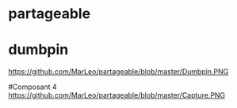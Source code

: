 # partageable

# dumbpin
https://github.com/MarLeo/partageable/blob/master/Dumbpin.PNG


#Composant 4
https://github.com/MarLeo/partageable/blob/master/Capture.PNG
